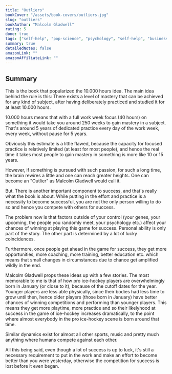 ```yaml
---
title: "Outliers"
bookCover: "/assets/book-covers/outliers.jpg"
slug: "outliers"
bookAuthor: "Malcolm Gladwell"
rating: 5
done: true
tags: ["self-help", "pop-science", "psychology", "self-help", "business" ]
summary: true
detailedNotes: false
amazonLink: ""
amazonAffiliateLink: ""
---
```


## Summary 

This is the book that popularized the 10.000 hours idea. The main idea behind the rule is this: There exists a level of mastery that can be achieved for any kind of subject, after having deliberately practiced and studied it for at least 10.000 hours. 

10.000 hours means that with a full work week focus (40 hours) on something it would take you around 250 weeks to gain mastery in a subject. That's around 5 years of dedicated practice every day of the work week, every week, without pause for 5 years. 

Obviously this estimate is a little flawed, because the capacity for focused practice is relatively limited (at least for most people), and hence the real time it takes most people to gain mastery in something is more like 10 or 15 years. 

However, if something is pursued with such passion, for such a long time, the brain rewires a little and one can reach greater heights. One can become an "Outlier" as Malcolm Gladwell would call it. 

But. There is another important component to success, and that's really what the book is about. While putting in the effort and practice is a necessity to become successful, you are not the only person willing to do so and hence you compete with others for success. 

The problem now is that factors outside of your control (your genes, your upcoming, the people you randomly meet, your psychology etc.) affect your chances of winning at playing this game for success. Personal ability is only part of the story. The other part is determined by a lot of lucky coincidences. 

Furthermore, once people get ahead in the game for success, they get more opportunities, more coaching, more training, better education etc. which means that small changes in circumstances due to chance get amplified wildly in the end. 

Malcolm Gladwell props these ideas up with a few stories. The most memorable to me is that of how pro ice-hockey players are overwhelmingly born in January (or close to it), because of the cutoff dates for the year. Younger players are less able physically, since their bodies had less time to grow until then, hence older players (those born in January) have better chances of winning competitions and performing than younger players. This means they get more playtime, more practice and so their likelyhood at success in the game of ice-hockey increases dramatically, to the point where almost everybody in the pro ice-hockey scene is born around that time. 

Similar dynamics exist for almost all other sports, music and pretty much anything where humans compete against each other. 

All this being said, even though a lot of success is up to luck, it's still a necessary requirement to put in the work and make an effort to become better than you were yesterday, otherwise the competition for success is lost before it even began. 
